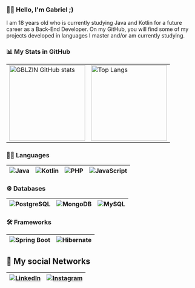 ### 👨‍🎓 Hello, I'm Gabriel ;)
I am 18 years old who is currently studying Java and Kotlin for a future career as a Back-End Developer.
On my GitHub, you will find some of my projects developed in languages I master and/or am currently studying.

### 📊 My Stats in GitHub
<table>
  <tr>
    <td>
      <img src="https://github-readme-stats.vercel.app/api?username=GBLZIN&show_icons=true&theme=tokyonight" alt="GBLZIN GitHub stats" height="200" />
    </td>
    <td>
      <img src="https://github-readme-stats.vercel.app/api/top-langs/?username=GBLZIN&theme=tokyonight" alt="Top Langs" height="200" />
    </td>
  </tr>
</table>

### 👨‍💻 Languages 
| ![Java](https://img.shields.io/badge/Java-ED8B00?style=for-the-badge&logo=openjdk&logoColor=white) | ![Kotlin](https://img.shields.io/badge/Kotlin-0095D5?&style=for-the-badge&logo=kotlin&logoColor=white) | ![PHP](https://img.shields.io/badge/PHP-777BB4?style=for-the-badge&logo=php&logoColor=white) | ![JavaScript](https://img.shields.io/badge/JavaScript-F7DF1E?style=for-the-badge&logo=javascript&logoColor=black) |
| --- | --- | --- | --- |

### ⚙ Databases 
| ![PostgreSQL](https://img.shields.io/badge/PostgreSQL-316192?style=for-the-badge&logo=postgresql&logoColor=white) | ![MongoDB](https://img.shields.io/badge/MongoDB-4EA94B?style=for-the-badge&logo=mongodb&logoColor=white) | ![MySQL](https://img.shields.io/badge/MySQL-005C84?style=for-the-badge&logo=mysql&logoColor=white) |
| --- | --- | --- |

### 🛠️ Frameworks 
| ![Spring Boot](https://img.shields.io/badge/Spring_Boot-6DB33F?style=for-the-badge&logo=springboot&logoColor=white) | ![Hibernate](https://img.shields.io/badge/Hibernate-59666C?style=for-the-badge&logo=hibernate&logoColor=white) |
| --- | --- |

## 📩 My social Networks
| [![LinkedIn](https://img.shields.io/badge/LinkedIn-0077B5?style=for-the-badge&logo=linkedin&logoColor=white)](https://www.linkedin.com/in/gabriel-rodrigues-49437a252/) | [![Instagram](https://img.shields.io/badge/Instagram-E4405F?style=for-the-badge&logo=instagram&logoColor=white)](https://www.instagram.com/gblzin.rodrigues/) |
| --- | --- |


